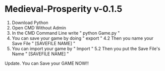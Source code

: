 # Medieval-Prosperity v-0.1.5
1. Download Python
2. Open CMD Without Admin
3. In the CMD Command Line write " python Game.py "
4. You can save your game by doing " export "
4.2 Then you name your Save File " [SAVEFILE NAME] "
5. You can import your game by " Import "
5.2 Then you put the Save File's Name " [SAVEFILE NAME] "


Update.
You can Save your GAME NOW!!
 
